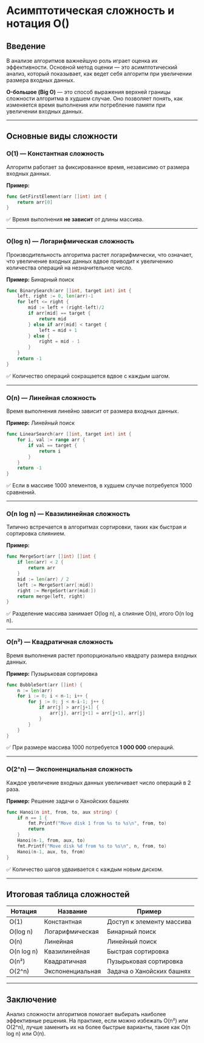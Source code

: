 # Асимптотическая сложность и нотация O()

## Введение

В анализе алгоритмов важнейшую роль играет оценка их эффективности. Основной метод оценки — это асимптотический анализ, который показывает, как ведет себя алгоритм при увеличении размера входных данных.

**O-большое (Big O)** — это способ выражения верхней границы сложности алгоритма в худшем случае. Оно позволяет понять, как изменяется время выполнения или потребление памяти при увеличении входных данных.

---

## Основные виды сложности

### O(1) — Константная сложность

Алгоритм работает за фиксированное время, независимо от размера входных данных.

**Пример:**
```go
func GetFirstElement(arr []int) int {
    return arr[0]
}
```
✅ Время выполнения **не зависит** от длины массива.

---

### O(log n) — Логарифмическая сложность

Производительность алгоритма растет логарифмически, что означает, что увеличение входных данных вдвое приводит к увеличению количества операций на незначительное число.

**Пример:** Бинарный поиск
```go
func BinarySearch(arr []int, target int) int {
    left, right := 0, len(arr)-1
    for left <= right {
        mid := left + (right-left)/2
        if arr[mid] == target {
            return mid
        } else if arr[mid] < target {
            left = mid + 1
        } else {
            right = mid - 1
        }
    }
    return -1
}
```
✅ Количество операций сокращается вдвое с каждым шагом.

---

### O(n) — Линейная сложность

Время выполнения линейно зависит от размера входных данных.

**Пример:** Линейный поиск
```go
func LinearSearch(arr []int, target int) int {
    for i, val := range arr {
        if val == target {
            return i
        }
    }
    return -1
}
```
✅ Если в массиве 1000 элементов, в худшем случае потребуется 1000 сравнений.

---

### O(n log n) — Квазилинейная сложность

Типично встречается в алгоритмах сортировки, таких как быстрая и сортировка слиянием.

**Пример:**
```go
func MergeSort(arr []int) []int {
    if len(arr) < 2 {
        return arr
    }
    mid := len(arr) / 2
    left := MergeSort(arr[:mid])
    right := MergeSort(arr[mid:])
    return merge(left, right)
}
```
✅ Разделение массива занимает O(log n), а слияние O(n), итого O(n log n).

---

### O(n²) — Квадратичная сложность

Время выполнения растет пропорционально квадрату размера входных данных.

**Пример:** Пузырьковая сортировка
```go
func BubbleSort(arr []int) {
    n := len(arr)
    for i := 0; i < n-1; i++ {
        for j := 0; j < n-i-1; j++ {
            if arr[j] > arr[j+1] {
                arr[j], arr[j+1] = arr[j+1], arr[j]
            }
        }
    }
}
```
✅ При размере массива 1000 потребуется **1 000 000** операций.

---

### O(2^n) — Экспоненциальная сложность

Каждое увеличение входных данных увеличивает число операций в 2 раза.

**Пример:** Решение задачи о Ханойских башнях
```go
func Hanoi(n int, from, to, aux string) {
    if n == 1 {
        fmt.Printf("Move disk 1 from %s to %s\n", from, to)
        return
    }
    Hanoi(n-1, from, aux, to)
    fmt.Printf("Move disk %d from %s to %s\n", n, from, to)
    Hanoi(n-1, aux, to, from)
}
```
✅ Количество шагов удваивается с каждым новым диском.

---

## Итоговая таблица сложностей

| Нотация | Название | Пример |
|---------|---------|--------|
| O(1)    | Константная | Доступ к элементу массива |
| O(log n)| Логарифмическая | Бинарный поиск |
| O(n)    | Линейная | Линейный поиск |
| O(n log n) | Квазилинейная | Быстрая сортировка |
| O(n²)   | Квадратичная | Пузырьковая сортировка |
| O(2^n)  | Экспоненциальная | Задача о Ханойских башнях |

---

## Заключение

Анализ сложности алгоритмов помогает выбирать наиболее эффективные решения. На практике, если можно избежать O(n²) или O(2^n), лучше заменить их на более быстрые варианты, такие как O(n log n) или O(n).

